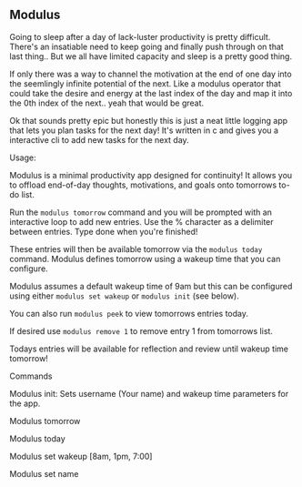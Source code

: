 ## Modulus

Going to sleep after a day of lack-luster productivity is pretty difficult. 
There's an insatiable need to keep going and finally push through on that last thing..
But we all have limited capacity and sleep is a pretty good thing. 

If only there was a way to channel the motivation at the end of one day into 
the seemlingly infinite potential of the next. Like a modulus operator
that could take the desire and energy at the last index of the day and map it 
into the 0th index of the next.. yeah that would be great.

Ok that sounds pretty epic but honestly this is just a neat little logging app
that lets you plan tasks for the next day! It's written in c and gives you a 
interactive cli to add new tasks for the next day.

Usage:

Modulus is a minimal productivity app designed for continuity! 
It allows you to offload end-of-day thoughts, motivations, and goals onto tomorrows to-do list.

Run the `modulus tomorrow` command and you will be prompted with an interactive loop to add new entries. 
Use the % character as a delimiter between entries. Type done when you're finished!

These entries will then be available tomorrow via the `modulus today` command. 
Modulus defines tomorrow using a wakeup time that you can configure.

Modulus assumes a default wakeup time of 9am but this can be configured
using either `modulus set wakeup` or `modulus init` (see below).

You can also run `modulus peek` to view tomorrows entries today.

If desired use `modulus remove 1` to remove entry 1 from tomorrows list.

Todays entries will be available for reflection and review until wakeup time tomorrow! 

Commands

Modulus init:
    Sets username (Your name) and wakeup time parameters for the app. 

Modulus tomorrow

Modulus today

Modulus set wakeup [8am, 1pm, 7:00]

Modulus set name
